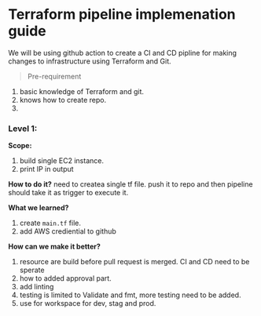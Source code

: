 # Terraform pipeline implemenation guide

We will be using github action to create a CI and CD pipline for making changes to infrastructure using Terraform and Git.
> Pre-requirement
1. basic knowledge of Terraform and git.
2. knows how to create repo.
3. 
 ### Level 1:

**Scope:** 
1. build single EC2 instance.
2. print IP in output

**How to do it?**
need to createa single tf file.
push it to repo and then
pipeline should take it as trigger to execute it.

**What we learned?**
1. create `main.tf` file.
2. add AWS crediential to github

**How can we make it better?**
1. resource are build before pull request is merged. CI and CD need to be sperate
2. how to added approval part.
3. add linting
4. testing is limited to Validate and fmt, more testing need to be added.
5. use for workspace for dev, stag and prod.


